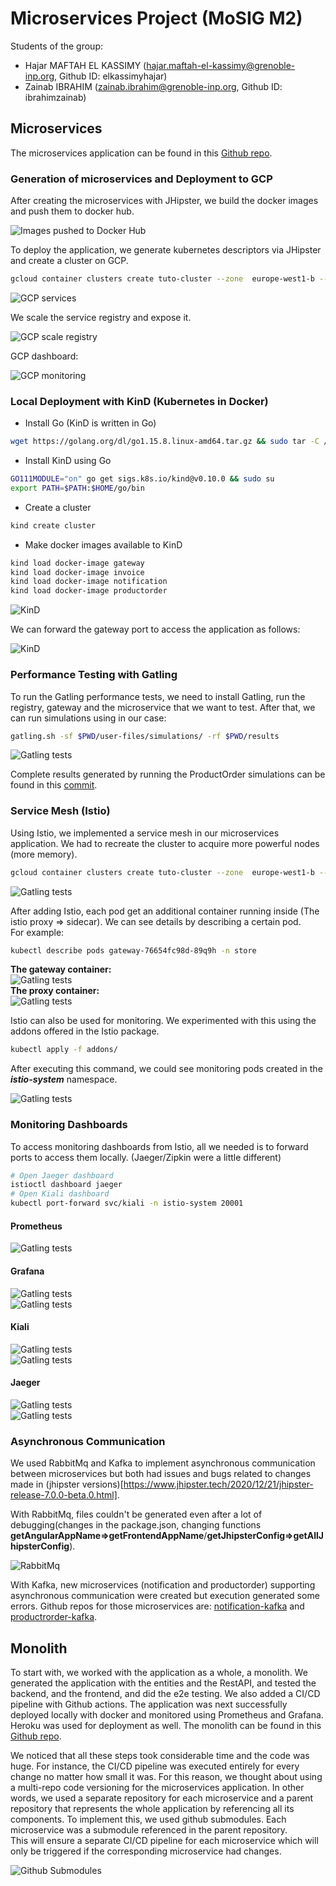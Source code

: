 # Microservices Project (MoSIG M2)

Students of the group:  
+ Hajar MAFTAH EL KASSIMY (hajar.maftah-el-kassimy@grenoble-inp.org, Github ID: elkassimyhajar)  
+ Zainab IBRAHIM (zainab.ibrahim@grenoble-inp.org, Github ID: ibrahimzainab)


## Microservices
The microservices application can be found in this [Github repo](https://github.com/elkassimyhajar/mastering-microservices-submodules.git).  

### Generation of microservices and Deployment to GCP

After creating the microservices with JHipster, we build the docker images and push them to docker hub.  

![Images pushed to Docker Hub](https://github.com/elkassimyhajar/mastering-microservices-submodules/blob/master/pics/docker-hub-images.png)

To deploy the application, we generate kubernetes descriptors via JHipster and create a cluster on GCP.  

```bash
gcloud container clusters create tuto-cluster --zone  europe-west1-b --machine-type e2-highcpu-4
```

![GCP services](https://github.com/elkassimyhajar/mastering-microservices-submodules/blob/master/pics/services-gcp-console.png)


We scale the service registry and expose it.

![GCP scale registry](https://github.com/elkassimyhajar/mastering-microservices-submodules/blob/master/pics/scaling.png)  

GCP dashboard:  

![GCP monitoring](https://github.com/elkassimyhajar/mastering-microservices-submodules/blob/master/pics/monitoring.png)

### Local Deployment with KinD (Kubernetes in Docker)

+ Install Go (KinD is written in Go)  
```bash
wget https://golang.org/dl/go1.15.8.linux-amd64.tar.gz && sudo tar -C /usr/local -xzf go1.15.8.linux-amd64.tar.gz && export PATH=$PATH:/usr/local/go/bin
```
+ Install KinD using Go  
```bash
GO111MODULE="on" go get sigs.k8s.io/kind@v0.10.0 && sudo su
export PATH=$PATH:$HOME/go/bin
```
+ Create a cluster
```bash
kind create cluster
```

+ Make docker images available to KinD  

```bash
kind load docker-image gateway
kind load docker-image invoice
kind load docker-image notification
kind load docker-image productorder
```

![KinD](https://github.com/elkassimyhajar/mastering-microservices-submodules/blob/master/pics/kind.png)

We can forward the gateway port to access the application as follows:  

![KinD](https://github.com/elkassimyhajar/mastering-microservices-submodules/blob/master/pics/kind-port-fwd.png)


### Performance Testing with Gatling

To run the Gatling performance tests, we need to install Gatling, run the registry, gateway and the microservice that we want to test. After that, we can run simulations using in our case:   
```bash
gatling.sh -sf $PWD/user-files/simulations/ -rf $PWD/results
```

![Gatling tests](https://github.com/elkassimyhajar/mastering-microservices-submodules/blob/master/pics/gatling-porder.png)

Complete results generated by running the ProductOrder simulations can be found in this [commit](https://github.com/elkassimyhajar/productorder/commit/94aeff7f8f9701957a2b40af41287cb26393ccc8). 

### Service Mesh (Istio)

Using Istio, we implemented a service mesh in our microservices application. We had to recreate the cluster to acquire more powerful nodes (more memory).  
```bash
gcloud container clusters create tuto-cluster --zone  europe-west1-b --machine-type e2-highmem-4
```

![Gatling tests](https://github.com/elkassimyhajar/mastering-microservices-submodules/blob/master/pics/istio-install.png)  

After adding Istio, each pod get an additional container running inside (The istio proxy => sidecar). We can see details by describing a certain pod.  
For example:  
```bash
kubectl describe pods gateway-76654fc98d-89q9h -n store 
```
**The gateway container:**  
![Gatling tests](https://github.com/elkassimyhajar/mastering-microservices-submodules/blob/master/pics/istio-app-cont.png)  
**The proxy container:**  
![Gatling tests](https://github.com/elkassimyhajar/mastering-microservices-submodules/blob/master/pics/istio-proxy-cont.png)

Istio can also be used for monitoring. We experimented with this using the addons offered in the Istio package.
```bash
kubectl apply -f addons/
```
After executing this command, we could see monitoring pods created in the ***istio-system*** namespace.  

![Gatling tests](https://github.com/elkassimyhajar/mastering-microservices-submodules/blob/master/pics/istio-pods-svc.png)

### Monitoring Dashboards

To access monitoring dashboards from Istio, all we needed is to forward ports to access them locally. (Jaeger/Zipkin were a little different)  
```bash
# Open Jaeger dashboard
istioctl dashboard jaeger
# Open Kiali dashboard
kubectl port-forward svc/kiali -n istio-system 20001
```
#### Prometheus
![Gatling tests](https://github.com/elkassimyhajar/mastering-microservices-submodules/blob/master/pics/prometheus-dash.png)  
#### Grafana
![Gatling tests](https://github.com/elkassimyhajar/mastering-microservices-submodules/blob/master/pics/grafana-dash-1.png)  
![Gatling tests](https://github.com/elkassimyhajar/mastering-microservices-submodules/blob/master/pics/grafana-dash-2.png)  
#### Kiali
![Gatling tests](https://github.com/elkassimyhajar/mastering-microservices-submodules/blob/master/pics/kiali-dash.png)  
![Gatling tests](https://github.com/elkassimyhajar/mastering-microservices-submodules/blob/master/pics/kiali-apps.png)  
#### Jaeger
![Gatling tests](https://github.com/elkassimyhajar/mastering-microservices-submodules/blob/master/pics/jaeger-dash-1.png)  
![Gatling tests](https://github.com/elkassimyhajar/mastering-microservices-submodules/blob/master/pics/jaeger-graph-2.png)  

### Asynchronous Communication

We used RabbitMq and Kafka to implement asynchronous communication between microservices but both had issues and bugs related to changes made in (jhipster
versions)[https://www.jhipster.tech/2020/12/21/jhipster-release-7.0.0-beta.0.html]. 

With RabbitMq, files couldn't be generated even after a lot of debugging(changes in the package.json, changing functions **getAngularAppName=>getFrontendAppName**/**getJhipsterConfig=>getAllJhipsterConfig**).  

![RabbitMq](https://github.com/elkassimyhajar/mastering-microservices-submodules/blob/master/pics/rabbitmqError.png)  

With Kafka, new microservices (notification and productorder) supporting asynchronous communication were created but execution generated some errors. Github repos for those microservices are: [notification-kafka](https://github.com/elkassimyhajar/notification-kafka.git) and [productrorder-kafka](https://github.com/elkassimyhajar/productrorder-kafka).  



## Monolith

To start with, we worked with the application as a whole, a monolith. We generated the application with the entities and the RestAPI, and tested the backend, and the frontend, and did the e2e testing. We also added a CI/CD pipeline with Github actions. The application was next successfully deployed locally with docker and monitored using Prometheus and Grafana. Heroku was used for deployment as well. The monolith can be found in this [Github repo](https://github.com/ibrahimzainab/monolith.git).  

We noticed that all these steps took considerable time and the code was huge. For instance, the CI/CD pipeline was executed entirely for every change no matter how small it was. For this reason, we thought about using a multi-repo code versioning for the microservices application. In other words, we used a separate repository for each microservice and a parent repository that represents the whole application by referencing all its components. To implement this, we used github submodules. Each microservice was a submodule referenced in the parent repository.  
This will ensure a separate CI/CD pipeline for each microservice which will only be triggered if the corresponding microservice had changes.

![Github Submodules](https://github.com/elkassimyhajar/mastering-microservices-submodules/blob/master/pics/github.png)  
